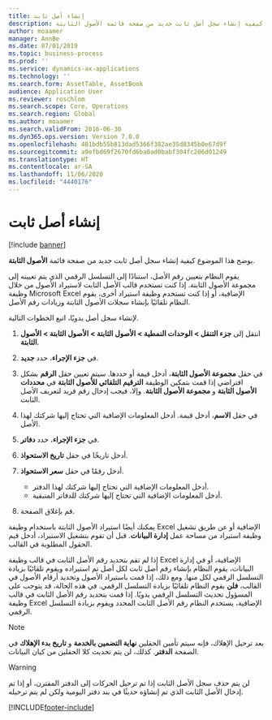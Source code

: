 ```yaml
---
title: إنشاء أصل ثابت
description: يوضح هذا الموضوع كيفية إنشاء سجل أصل ثابت جديد من صفحة قائمة الأصول الثابتة.
author: moaamer
manager: AnnBe
ms.date: 07/01/2019
ms.topic: business-process
ms.prod: ''
ms.service: dynamics-ax-applications
ms.technology: ''
ms.search.form: AssetTable, AssetBook
audience: Application User
ms.reviewer: roschlom
ms.search.scope: Core, Operations
ms.search.region: Global
ms.author: moaamer
ms.search.validFrom: 2016-06-30
ms.dyn365.ops.version: Version 7.0.0
ms.openlocfilehash: 481bdb55b813dad5366f382ae35d8345b0e67d9f
ms.sourcegitcommit: a9efbd69f2670fd6ba0ad0babf304fc206d01249
ms.translationtype: HT
ms.contentlocale: ar-SA
ms.lasthandoff: 11/06/2020
ms.locfileid: "4440176"
---
```

# <a name="create-a-fixed-asset"></a>إنشاء أصل ثابت

[!include [banner](../../includes/banner.md)]

يوضح هذا الموضوع كيفية إنشاء سجل أصل ثابت جديد من صفحة قائمة **الأصول الثابتة**.

يقوم النظام بتعيين رقم الأصل، استنادًا إلى التسلسل الرقمي الذي يتم تعيينه إلى مجموعة الأصول الثابتة. إذا كنت تستخدم قالب الأصل الثابت لاستيراد الأصول من خلال وظيفة Microsoft Excel الإضافية، أو إذا كنت تستخدم وظيفة استيراد أخرى، يقوم النظام تلقائيًا بإنشاء سجلات الأصول الثابتة وزيادات رقم الأصل.

لإنشاء سجل أصل يدويًا، اتبع الخطوات التالية.

1. انتقل إلى **جزء التنقل \> الوحدات النمطية \> الأصول الثابتة \> الأصول الثابتة \> الأصول الثابتة**.
2. في **جزء الإجراء**، حدد **جديد**.
3. في حقل **مجموعة الأصول الثابتة**، أدخل قيمة أو حددها. سيتم تعيين حقل **الرقم** بشكل افتراضي إذا قمت بتمكين الوظيفة **الترقيم التلقائي للأصول الثابتة‬** في **محددات الأصول الثابتة** و **مجموعة الأصول الثابتة**. وإلا، فيجب إدخال رقم فريد لتعريف الأصل الثابت.
4. في حقل **الاسم**، أدخل قيمة. أدخل المعلومات الإضافية التي تحتاج إليها شركتك لهذا الأصل.
5. في **جزء الإجراء**، حدد **دفاتر**.
6. أدخل تاريخًا في حقل **تاريخ الاستحواذ**.
7. أدخل رقمًا في حقل **سعر الاستحواذ**.

    - أدخل المعلومات الإضافية التي تحتاج إليها شركتك لهذا الدفتر.
    - أدخل المعلومات الإضافية التي تحتاج إليها شركتك للدفاتر المتبقية.

8. قم بإغلاق الصفحة.

يمكنك أيضًا استيراد الأصول الثابتة باستخدام وظيفة Excel الإضافية أو عن طريق تشغيل وظيفة استيراد من مساحة عمل **إدارة البيانات**. قبل أن تقوم بتشغيل الاستيراد، أدخل قيم الحقول المطلوبة في القالب.

إذا لم تقم بتحديد رقم الأصل الثابت في قالب وظيفة Excel الإضافية، أو في إدارة البيانات، يقوم النظام بإنشاء رقم أصل ثابت لكل أصل تم استيراده ويقوم تلقائيًا بزيادة التسلسل الرقمي لكل منها. ومع ذلك، إذا قمت باستيراد الأصول وتحديد أرقام الأصول في القالب، **فلن** يقوم النظام تلقائيًا بزيادة التسلسل الرقمي. في هذه الحالة، قد يتوجب على المسؤول تحديث التسلسل الرقمي يدويًا. إذا قمت بتحديد رقم الأصل الثابت في قالب وظيفة Excel الإضافية، يستخدم النظام رقم الأصل الثابت المحدد ويقوم بزيادة التسلسل الرقمي.

> [!NOTE]                                                                                                         
> بعد ترحيل الإهلاك، فإنه سيتم تأمين الحقلين **نهاية التضمين بالخدمة** و **تاريخ بدء الإهلاك** في الصفحة **الدفتر**. كذلك، لن يتم تحديث كلا الحقلين من كيان البيانات.

> [!WARNING]
> لن يتم حذف سجل الأصل الثابت إذا تم ترحيل الحركات إلى الدفتر المقترن، أو إذا تم إدخال الأصل الثابت الذي تم إنشاؤه حديثًا في بند دفتر اليومية ولكن لم يتم ترحيله. 


[!INCLUDE[footer-include](../../../includes/footer-banner.md)]